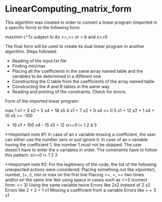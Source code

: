 # LinearComputing_matrix_form
This algorithm was created in order to convert a linear program (imported in a specific form) to the following form:

max/min c^Tx
subject to Ax <=,>= or = b
and x>=0

The final form will be used to create its dual linear program in another algorithm.
Steps followed:
- Reading of the input.txt file
- Finding min/max
- Placing all the coefficients in the same array named table and the variables to be determined in a different one
- Constructing the C table from the coefficients of the array named table
- Constructing the A and B tables in the same way
- Reading and printing of the constraints. Check for errors.

Form of the imported linear program:

max 1 x1 + 3 x2 + 5 x4 + 18 x5
4 x1 + 7 x2  + 0 x4 <= 0
5 x1 + 12 x2 + 1 x4 + 10 x5 >= -100
- 19 x1 + 100 x4 - 15 x5 = 12
xi>=0 i= 1 2 4 5

**Important note #1:
In case of an x variable missing a coefficient, the user can either use the number zero or just ignore it.
In case of an x variable having the coefficient 1, the number 1 must not be skipped. 
The user doesn't have to enter the x variables in order. 
The constraints have to follow this pattern:
xi>=0 i= 1 2 3

**Important note #2:
For the legitimacy of the code, the list of the following unexpected actions were considered:
 Placing something not like x(pointer), number, (+,-), min or max on the first line
 Placing <=, =, >= two times and/or on the same line
 Not using space in cases such as <=3 (correct form: <= 3)
 Using the same variable twice
 Errors like 2x2 instead of 2 x2
 Errors like 2 + 2 + 1 x1
 Missing a coefficient from a variable
 Errors like + + 3 x1


